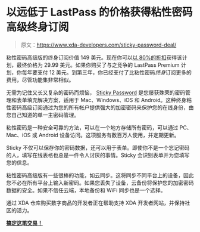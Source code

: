 # 以远低于 LastPass 的价格获得粘性密码高级终身订阅

> 原文：<https://www.xda-developers.com/sticky-password-deal/>

粘性密码高级版的终身订阅价值 149 美元。现在你可以[以 80%的折扣](https://depot.xda-developers.com/sales/sticky-password-premium-lifetime-subscription-3?utm_source=xda-developers.com&utm_medium=referral&utm_campaign=sticky-password-premium-lifetime-subscription-3_031517&utm_term=sticky_pw_022717)获得该计划，最终价格为 29.99 美元。如果你购买了与之竞争的 LastPass Premium 计划，你每年要支付 12 美元。到第三年，你已经支付了比粘性密码*终身*订阅更多的费用，尽管功能集非常相似。

无需为记住又长又复杂的密码而烦恼， [Sticky Password](https://depot.xda-developers.com/sales/sticky-password-premium-lifetime-subscription-3?utm_source=xda-developers.com&utm_medium=referral&utm_campaign=sticky-password-premium-lifetime-subscription-3_031517&utm_term=sticky_pw_022717) 是您屡获殊荣的密码管理和表单填充解决方案，适用于 Mac、Windows、iOS 和 Android。这种终身粘性密码高级订阅通过为您的所有帐户提供强大的加密密码来保护您的在线身份，由您自己知道的单一主密码管理。

粘性密码是一种安全可靠的方法，可以在一个地方存储所有密码，可以通过 PC、Mac、iOS 或 Android 设备访问。这项服务有数百万人使用，并定期更新。

Sticky 不仅可以保存你的密码数据，还可以用于表单。即使你不是一个忘记密码的人，填写在线表格也总是一件令人讨厌的事情。Sticky 会识别表单并为您填写您的信息。

粘性密码高级版有一些很棒的功能，如云同步。这将同步不同平台上的设备，因此您不必在所有平台上输入新密码。如果您丢失了设备，云备份将保护您的加密密码数据的安全。如果不信任云端，本地备份和 WiFi 同步也是一个选择。

通过 XDA 仓库购买数字商品的开发者正在帮助支持 XDA 开发者网站，并保持社区的活力。

[**搞定这笔交易！**](https://depot.xda-developers.com/sales/sticky-password-premium-lifetime-subscription-3?utm_source=xda-developers.com&utm_medium=referral&utm_campaign=sticky-password-premium-lifetime-subscription-3_031517&utm_term=sticky_pw_022717)